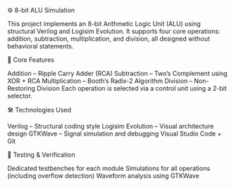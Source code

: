 ⚙️ 8-bit ALU Simulation

This project implements an 8-bit Arithmetic Logic Unit (ALU) using structural Verilog and Logisim Evolution. It supports four core operations: addition, subtraction, multiplication, and division, all designed without behavioral statements.

🧠 Core Features

Addition – Ripple Carry Adder (RCA)
Subtraction – Two’s Complement using XOR + RCA
Multiplication – Booth’s Radix-2 Algorithm
Division – Non-Restoring Division
Each operation is selected via a control unit using a 2-bit selector.

🛠 Technologies Used

Verilog – Structural coding style
Logisim Evolution – Visual architecture design
GTKWave – Signal simulation and debugging
Visual Studio Code + Git

🧪 Testing & Verification

Dedicated testbenches for each module
Simulations for all operations (including overflow detection)
Waveform analysis using GTKWave
